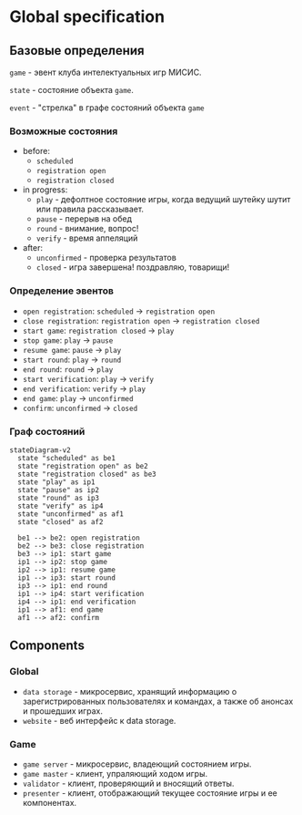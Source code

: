 # Global specification

## Базовые определения

`game` - эвент клуба интелектуальных игр МИСИС.

`state` - состояние объекта `game`.

`event` - "стрелка" в графе состояний объекта `game`

### Возможные состояния

- before:
  - `scheduled`
  - `registration open`
  - `registration closed`
- in progress:
  - `play` - дефолтное состояние игры, когда ведущий шутейку шутит или правила рассказывает.
  - `pause` - перерыв на обед
  - `round` - внимание, вопрос!
  - `verify` - время аппеляций
- after:
  - `unconfirmed` - проверка результатов
  - `closed` - игра завершена! поздравляю, товарищи!

### Определение эвентов

- `open registration`: `scheduled` -> `registration open`
- `close registration`: `registration open` -> `registration closed`
- `start game`: `registration closed` -> `play`
- `stop game`: `play` -> `pause`
- `resume game`: `pause` -> `play`
- `start round`: `play` -> `round`
- `end round`: `round` -> `play`
- `start verification`: `play` -> `verify`
- `end verification`: `verify` -> `play`
- `end game`: `play` -> `unconfirmed`
- `confirm`: `unconfirmed` -> `closed`

### Граф состояний

```mermaid
stateDiagram-v2
  state "scheduled" as be1
  state "registration open" as be2
  state "registration closed" as be3
  state "play" as ip1
  state "pause" as ip2
  state "round" as ip3
  state "verify" as ip4
  state "unconfirmed" as af1
  state "closed" as af2

  be1 --> be2: open registration
  be2 --> be3: close registration
  be3 --> ip1: start game
  ip1 --> ip2: stop game
  ip2 --> ip1: resume game
  ip1 --> ip3: start round
  ip3 --> ip1: end round
  ip1 --> ip4: start verification
  ip4 --> ip1: end verification
  ip1 --> af1: end game
  af1 --> af2: confirm
```

## Components

### Global

- `data storage` - микросервис, хранящий информацию о зарегистрированных пользователях и командах, а также об анонсах и прошедших играх.
- `website` - веб интерфейс к data storage.

### Game

- `game server` - микросервис, владеющий состоянием игры.
- `game master` - клиент, упраляющий ходом игры.
- `validator` - клиент, проверяющий и вносящий ответы.
- `presenter` - клиент, отображающий текущее состояние игры и ее компонентах.
